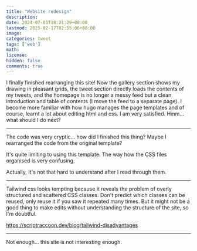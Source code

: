 ```yaml
---
title: "Website redesign"
description: 
date: 2024-07-01T18:21:29+08:00
lastmod: 2025-02-17T02:55:06+08:00
image: 
categories: tweet
tags: ['web']
math: 
license: 
hidden: false
comments: true
---
```


I finally finished rearranging this site! Now the gallery section shows my drawing in pleasant grids, the tweet section directly loads the contents of my tweets, and the homepage is no longer a messy feed but a clean introduction and table of contents (I move the feed to a separate page). I become more familiar with how hugo manages the page templates and of course, learnt a lot about editing html and css. I am very satisfied. Hmm... what should I do next?

***
The code was very cryptic... how did I finished this thing? Maybe I rearranged the code from the original template?

It's quite limiting to using this template. The way how the CSS files organised is very confusing. 

Actually, It's not that hard to understand after I read through them.
***
Tailwind css looks tempting because it reveals the problem of overly structured and scattered CSS classes. Don't predict which classes can be reused, only reuse it if you saw it repeated many times. But it might not be a good thing to make edits without understanding the structure of the site, so I'm doubtful.

https://scriptraccoon.dev/blog/tailwind-disadvantages

***
Not enough... this site is not interesting enough.


